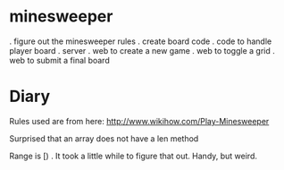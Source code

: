 # minesweeper

. figure out the minesweeper rules
. create board code
. code to handle player board
. server
. web to create a new game
. web to toggle a grid
. web to submit a final board

# Diary

Rules used are from here: http://www.wikihow.com/Play-Minesweeper

Surprised that an array does not have a len method

Range is [) . It took a little while to figure that out. Handy, but weird.


